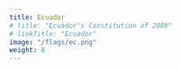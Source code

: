 ```yaml
---
title: Ecuador
# title: "Ecuador's Constitution of 2008"
# linkTitle: "Ecuador"
image: "/flags/ec.png"
weight: 8
---
```



